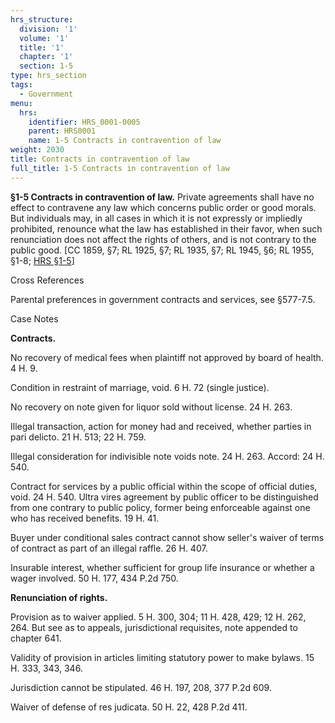 ```yaml
---
hrs_structure:
  division: '1'
  volume: '1'
  title: '1'
  chapter: '1'
  section: 1-5
type: hrs_section
tags:
  - Government
menu:
  hrs:
    identifier: HRS_0001-0005
    parent: HRS0001
    name: 1-5 Contracts in contravention of law
weight: 2030
title: Contracts in contravention of law
full_title: 1-5 Contracts in contravention of law
---
```

**§1-5 Contracts in contravention of law.** Private agreements shall have no effect to contravene any law which concerns public order or good morals. But individuals may, in all cases in which it is not expressly or impliedly prohibited, renounce what the law has established in their favor, when such renunciation does not affect the rights of others, and is not contrary to the public good. [CC 1859, §7; RL 1925, §7; RL 1935, §7; RL 1945, §6; RL 1955, §1-8; [HRS §1-5](/title-1/chapter-1/section-1-5/)]

Cross References

Parental preferences in government contracts and services, see §577-7.5.

Case Notes

**Contracts.**

No recovery of medical fees when plaintiff not approved by board of health. 4 H. 9.

Condition in restraint of marriage, void. 6 H. 72 (single justice).

No recovery on note given for liquor sold without license. 24 H. 263.

Illegal transaction, action for money had and received, whether parties in pari delicto. 21 H. 513; 22 H. 759.

Illegal consideration for indivisible note voids note. 24 H. 263\. Accord: 24 H. 540.

Contract for services by a public official within the scope of official duties, void. 24 H. 540\. Ultra vires agreement by public officer to be distinguished from one contrary to public policy, former being enforceable against one who has received benefits. 19 H. 41.

Buyer under conditional sales contract cannot show seller's waiver of terms of contract as part of an illegal raffle. 26 H. 407.

Insurable interest, whether sufficient for group life insurance or whether a wager involved. 50 H. 177, 434 P.2d 750.

**Renunciation of rights.**

Provision as to waiver applied. 5 H. 300, 304; 11 H. 428, 429; 12 H. 262, 264\. But see as to appeals, jurisdictional requisites, note appended to chapter 641.

Validity of provision in articles limiting statutory power to make bylaws. 15 H. 333, 343, 346.

Jurisdiction cannot be stipulated. 46 H. 197, 208, 377 P.2d 609.

Waiver of defense of res judicata. 50 H. 22, 428 P.2d 411.
